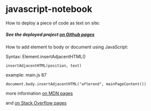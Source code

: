 # javascript-notebook

How to deploy a piece of code as text on site:

##### See the deployed project [on Github pages](https://hacking-nassa-with-html.github.io/javascript-notebook)

How to add element to body or document using JavaScript:

Syntax: Element.insertAdjacentHTML() 

```
insertAdjacentHTML(position, text)
```

example: main.js 87

```
document.body.insertAdjacentHTML("afterend", mainPageContent())
```

more information [on MDN pages](https://developer.mozilla.org/en-US/docs/Web/API/Element/insertAdjacentHTML)

and [on Stack Overflow pages](https://stackoverflow.com/questions/15741006/adding-div-element-to-body-or-document-in-javascript)
